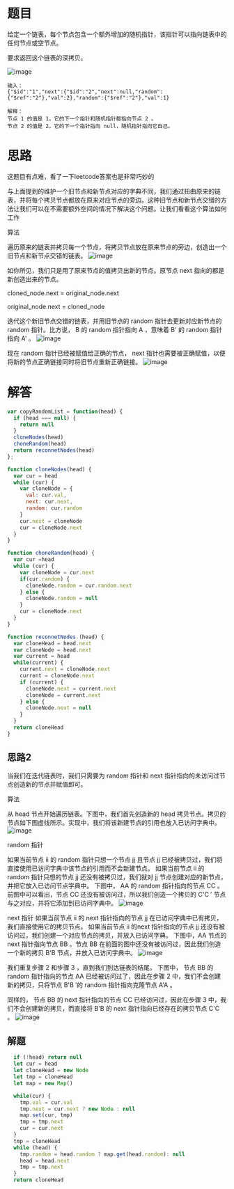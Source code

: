 # 题目
给定一个链表，每个节点包含一个额外增加的随机指针，该指针可以指向链表中的任何节点或空节点。

要求返回这个链表的深拷贝。 

![image](https://assets.leetcode-cn.com/aliyun-lc-upload/uploads/2019/02/23/1470150906153-2yxeznm.png)

```
输入：
{"$id":"1","next":{"$id":"2","next":null,"random":{"$ref":"2"},"val":2},"random":{"$ref":"2"},"val":1}

解释：
节点 1 的值是 1，它的下一个指针和随机指针都指向节点 2 。
节点 2 的值是 2，它的下一个指针指向 null，随机指针指向它自己。

```

# 思路
这题目有点难，看了一下leetcode答案也是非常巧妙的

与上面提到的维护一个旧节点和新节点对应的字典不同，我们通过扭曲原来的链表，并将每个拷贝节点都放在原来对应节点的旁边。这种旧节点和新节点交错的方法让我们可以在不需要额外空间的情况下解决这个问题。让我们看看这个算法如何工作

算法

遍历原来的链表并拷贝每一个节点，将拷贝节点放在原来节点的旁边，创造出一个旧节点和新节点交错的链表。
![image](https://pic.leetcode-cn.com/c4e075d7eb23b27074430abda66ff5a74307f85958b063ebb530873b66c117b8-image.png)



如你所见，我们只是用了原来节点的值拷贝出新的节点。原节点 next 指向的都是新创造出来的节点。

cloned_node.next = original_node.next

original_node.next = cloned_node

迭代这个新旧节点交错的链表，并用旧节点的 random 指针去更新对应新节点的 random 指针。比方说， B 的 random 指针指向 A ，意味着 B' 的 random 指针指向 A' 。
![image](https://pic.leetcode-cn.com/1789e6dd9bbe41223cab82b2e0a7615cd1a8ed16a3c992462d4e1eaec3b82fb1-image.png)


现在 random 指针已经被赋值给正确的节点， next 指针也需要被正确赋值，以便将新的节点正确链接同时将旧节点重新正确链接。
![image](https://pic.leetcode-cn.com/a28323ef84883ec02e7d99fd13b444dede9355389c7567e43e7ee1c85262a2d3-image.png)



# 解答
```javascript
var copyRandomList = function(head) {
  if (head === null) {
    return null
  }
  cloneNodes(head)
  choneRandom(head)
  return reconnetNodes(head)
};

function cloneNodes(head) {
  var cur = head
  while (cur) {
    var cloneNode = {
      val: cur.val,
      next: cur.next,
      random: cur.random
    }
    cur.next = cloneNode
    cur = cloneNode.next
  }
}

function choneRandom(head) {
  var cur =head
  while (cur) {
    var cloneNode = cur.next
    if(cur.random) {
      cloneNode.random = cur.random.next
    } else {
      cloneNode.random = null
    }
    cur = cloneNode.next
  }
}

function reconnetNodes (head) {
  var cloneHead = head.next
  var cloneNode = head.next
  var current = head
  while(current) {
    current.next = cloneNode.next
    current = cloneNode.next
    if (current) {
      cloneNode.next = current.next
      cloneNode = current.next
    } else {
      cloneNode.next = null
    }
  }
  return cloneHead
}
```

## 思路2
当我们在迭代链表时，我们只需要为 random 指针和 next 指针指向的未访问过节点创造新的节点并赋值即可。

算法

从 head 节点开始遍历链表。下图中，我们首先创造新的 head 拷贝节点。拷贝的节点如下图虚线所示。实现中，我们将该新建节点的引用也放入已访问字典中。
![image](https://pic.leetcode-cn.com/ba345f073f3edebb79e2500ffea5fd744bf2266bb1426e5b4221f2f21ecea900-image.png)


random 指针

如果当前节点 ii 的 random 指针只想一个节点 jj 且节点 jj 已经被拷贝过，我们将直接使用已访问字典中该节点的引用而不会新建节点。
如果当前节点 ii 的 random 指针只想的节点 jj 还没有被拷贝过，我们就对 jj 节点创建对应的新节点，并把它放入已访问节点字典中。
下图中， AA 的 random 指针指向的节点 CC 。前图中可以看出，节点 CC 还没有被访问过，所以我们创造一个拷贝的 C'C 
′
  节点与之对应，并将它添加到已访问字典中。
  ![image](https://pic.leetcode-cn.com/ac190cfe6d9de91a765c103c2a79a89f25b404fa355f1b3cb41f30e47467a676-image.png)



next 指针
如果当前节点 ii 的 next 指针指向的节点 jj 在已访问字典中已有拷贝，我们直接使用它的拷贝节点。
如果当前节点 ii 的next 指针指向的节点 jj 还没有被访问过，我们创建一个对应节点的拷贝，并放入已访问字典。
下图中，AA 节点的 next 指针指向节点 BB 。节点 BB 在前面的图中还没有被访问过，因此我们创造一个新的拷贝 B'B 节点，并放入已访问字典中。
![image](https://pic.leetcode-cn.com/02c55bd01ea1f85231e34ea714de8db3ccb8717f434a80f94c0efdac62b15246-image.png)



我们重复步骤 2 和步骤 3 ，直到我们到达链表的结尾。
下图中， 节点 BB 的 random 指针指向的节点 AA 已经被访问过了，因此在步骤 2 中，我们不会创建新的拷贝，只将节点 B'B ′的 random 指针指向克隆节点 A'A 。

同样的， 节点 BB 的 next 指针指向的节点 CC 已经访问过，因此在步骤 3 中，我们不会创建新的拷贝，而直接将 B'B 的 next 指针指向已经存在的拷贝节点 C'C 。
![image](https://pic.leetcode-cn.com/203559119fb45aa1bb844a5441ce18089f4005fa386bd794048c51fd25686e87-image.png)


## 解题
```javascript
  if (!head) return null
  let cur = head
  let cloneHead = new Node
  let tmp = cloneHead
  let map = new Map()

  while(cur) {
    tmp.val = cur.val
    tmp.next = cur.next ? new Node : null
    map.set(cur, tmp)
    tmp = tmp.next
    cur = cur.next
  }
  tmp = cloneHead
  while (head) {
    tmp.random = head.random ? map.get(head.random): null
    head = head.next
    tmp = tmp.next
  }
  return cloneHead
```



